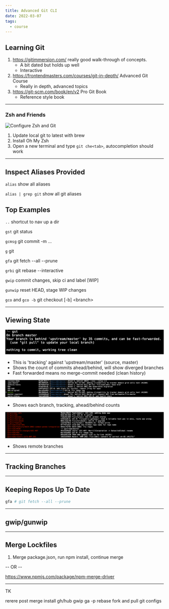 ```yaml
---
title: Advanced Git CLI
date: 2022-03-07
tags:
  - course
---
```


## Learning Git

1. <https://gitimmersion.com/> really good walk-through of concepts.
   - A bit dated but holds up well
   - Interactive
1. <https://frontendmasters.com/courses/git-in-depth/> Advanced Git Course
   - Really in depth, advanced topics
1. <https://git-scm.com/book/en/v2> Pro Git Book
   - Reference style book

---

### Zsh and Friends

![Configure Zsh and Git](../../images/configure-zsh-git.gif)

1. Update local git to latest with brew
1. Install Oh My Zsh
1. Open a new terminal and type `git che<tab>`, autocompletion should work

---

## Inspect Aliases Provided

`alias` show all aliases

`alias | grep git` show all git aliases

## Top Examples

`..` shortcut to nav up a dir

`gst` git status

`gcmsg` git commit -m ...

`g` git

`gfa` git fetch --all --prune

`grbi` git rebase --interactive

`gwip` commit changes, skip ci and label [WIP]

`gunwip` reset HEAD, stage WIP changes

`gco` and `gco -b` git checkout [-b] \<branch>

---

## Viewing State

![gst](../../images/gst.png)

- This is 'tracking' against 'upstream/master' (source, master)
- Shows the count of commits ahead/behind, will show diverged branches
- Fast forwarded means no merge-commit needed (clean history)

![gb -vv](../../images/gb-vv.png)

- Shows each branch, tracking, ahead/behind counts

![gb -rv](../../images/gb-rv.png)

- Shows remote branches

---

## Tracking Branches

---

## Keeping Repos Up To Date

```bash
gfa # git fetch --all --prune
```

---

## gwip/gunwip

---

## Merge Lockfiles

1. Merge package.json, run npm install, continue merge

-- OR --

https://www.npmjs.com/package/npm-merge-driver

---

TK

rerere
post merge install
gh/hub
gwip
ga -p
rebase
fork and pull
git configs
